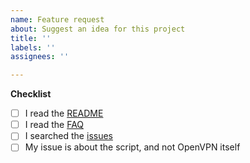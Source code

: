 ```yaml
---
name: Feature request
about: Suggest an idea for this project
title: ''
labels: ''
assignees: ''

---
```


**Checklist**

- [ ] I read the [README](https://github.com/angristan/openvpn-install/blob/master/README.md)
- [ ] I read the [FAQ](https://github.com/angristan/openvpn-install/blob/master/FAQ.md)
- [ ] I searched the [issues](https://github.com/angristan/openvpn-install/issues?q=is%3Aissue+)
- [ ] My issue is about the script, and not OpenVPN itself

<!---
⚠️
If you need help with OpenVPN itself, please us the [community forums](https://forums.openvpn.net/) or [Stack Overflow](https://stackoverflow.com/questions/tagged/openvpn)
PLEASE OPEN A DISCUSSION INSTEAD: https://github.com/angristan/openvpn-install/discussions
⚠️
--->

